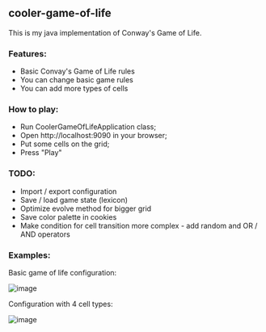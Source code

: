## cooler-game-of-life
This is my java implementation of Conway's Game of Life.

### Features:
- Basic Convay's Game of Life rules
- You can change basic game rules
- You can add more types of cells

### How to play:
- Run CoolerGameOfLifeApplication class;
- Open http://localhost:9090 in your browser;
- Put some cells on the grid;
- Press "Play"

### TODO:
- Import / export configuration
- Save / load game state (lexicon)
- Optimize evolve method for bigger grid
- Save color palette in cookies
- Make condition for cell transition more complex - add random and OR / AND operators

### Examples:
Basic game of life configuration:
>
![image](https://user-images.githubusercontent.com/37997797/171428174-2ed25985-52db-4589-bd55-01fdfe8beacd.png)

Configuration with 4 cell types:
>
![image](https://user-images.githubusercontent.com/37997797/171427401-9e9fc4ce-0f5c-4e2e-9346-7f64c6cc5ab2.png)
